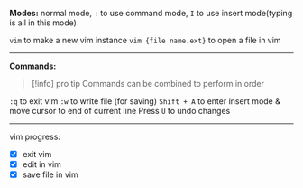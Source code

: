 **Modes:** normal mode, `:` to use command mode, `I` to use insert mode(typing is all in this mode)

`vim` to make a new vim instance
`vim {file name.ext}` to open a file in vim

* * *

**Commands:**
> [!info] pro tip
> Commands can be combined to perform in order


`:q` to exit vim
`:w` to write file (for saving)
`Shift + A` to enter insert mode & move cursor to end of current line
Press `U` to undo changes

---

vim progress:
- [x] exit vim
- [x] edit in vim
- [x] save file in vim
